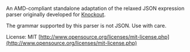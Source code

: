 An AMD-compliant standalone adaptation of the relaxed JSON expression parser originally developed for [Knockout](https://github.com/SteveSanderson/knockout). 

The grammar supported by this parser is not JSON. Use with care.

License: MIT [http://www.opensource.org/licenses/mit-license.php](http://www.opensource.org/licenses/mit-license.php)


